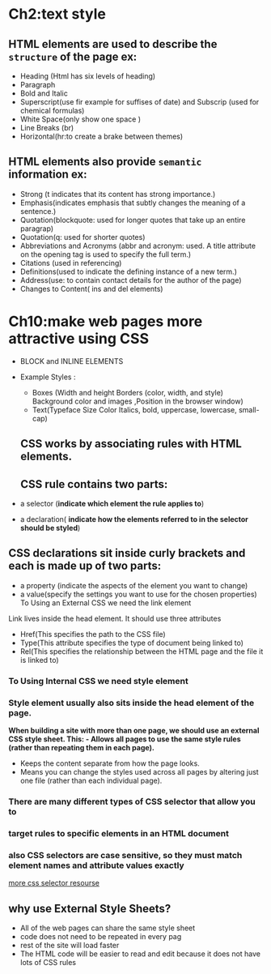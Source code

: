 # Ch2:text style
## HTML elements are used to describe the `structure` of the page ex:
- Heading (Html has six levels of heading)
- Paragraph
- Bold and Italic
- Superscript(use fir example for suffises of date) and Subscrip (used for chemical formulas)
- White Space(only show one space )
- Line Breaks (br)
- Horizontal(hr:to create a brake between themes)

## HTML elements  also provide `semantic` information ex:

- Strong (t indicates that its content has strong importance.)
- Emphasis(indicates emphasis that subtly changes the meaning of a sentence.)
- Quotation(blockquote: used for longer quotes that take up an entire paragrap)
- Quotation(q: used for shorter quotes)
- Abbreviations and Acronyms (abbr and acronym: used. A title attribute on the opening tag is used to specify the full term.)
- Citations (used in referencing)
- Definitions(used to indicate the defining instance of a new term.)
- Address(use: to contain contact details for the author of the page)
- Changes to Content( ins and del elements)


# Ch10:make web pages more attractive using CSS
-	BLOCK  and INLINE ELEMENTS
-	Example Styles :
    - Boxes (Width and height Borders (color, width, and style) Background 
     color and images ,Position in the browser window)
    - Text(Typeface Size Color Italics, bold, uppercase, lowercase, small-cap)
    
     ## CSS works by associating rules with HTML elements.
     ## CSS rule contains two parts:
- a selector (**indicate which element the rule applies to**)
- a declaration( **indicate how the elements referred to in the selector should be styled**)

## CSS declarations sit inside curly brackets and each is made up of two parts: 
-	a property (indicate the aspects of the element you want to change)
-	a value(specify the settings you want to use for the chosen properties)
To Using  an External CSS we need the link element

Link lives inside the head  element. It should use three attributes
-	Href(This specifies the path to the CSS file)
-	Type(This attribute specifies the type of document being linked to)
-	Rel(This specifies the relationship between the HTML page and the file it is linked to)


### To Using Internal CSS we need style element
### Style element usually also sits inside the head  element of the page.

**When building a site with more than one page, we should use an external CSS style sheet. This:  - Allows all pages to use the same style rules (rather than repeating them in each page).**
-  Keeps the content separate from how the page looks. 
- Means you can change the styles used across all pages by altering just one file (rather than each individual page).

### There are many different types of CSS selector that allow you to 
### target rules to specific elements in an HTML document
### also CSS selectors are case sensitive, so they must match element names and attribute values exactly
[more css  selector resourse](https://www.w3schools.com/cssref/css_selectors.asp)


## why use External Style Sheets?
-	All of the web pages can share the same style sheet
-	code does not need to be repeated in every pag
-	 rest of the site will load faster
-	The HTML code will be easier to read and edit because it does not have lots of CSS rules


